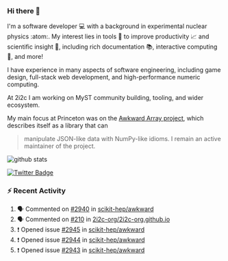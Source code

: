 ### Hi there 👋 

I'm a software developer 💻 with a background in experimental nuclear physics :atom:. My interest lies in tools :wrench: to improve productivity :chart_with_upwards_trend: and scientific insight :telescope:, including rich documentation 📚, interactive computing 🧮, and more! 

I have experience in many aspects of software engineering, including game design, full-stack web development, and high-performance numeric computing. 

At 2i2c I am working on MyST community building, tooling, and wider ecosystem. 

My main focus at Princeton was on the [Awkward Array project](awkward-array.org/), which describes itself as a library that can 
> manipulate JSON-like data with NumPy-like idioms. I remain an active maintainer of the project. 

![github stats](https://github-readme-stats.vercel.app/api?username=agoose77&show_icons=true&hide_rank=true&hide_title=true&bg_color=30,e76445,904e95&text_color=efe3ec&icon_color=efe3ec)
<!--
**agoose77/agoose77** is a ✨ _special_ ✨ repository because its `README.md` (this file) appears on your GitHub profile.

Here are some ideas to get you started:

- 🔭 I’m currently working on ...
- 🌱 I’m currently learning ...
- 👯 I’m looking to collaborate on ...
- 🤔 I’m looking for help with ...
- 💬 Ask me about ...
- 📫 How to reach me: ...
- 😄 Pronouns: ...
- ⚡ Fun fact: ...
-->

[![Twitter Badge](https://img.shields.io/twitter/follow/agoose77?style=flat-square&logo=Twitter&logoColor=white&color=cornflowerblue)](https://twitter.com/agoose77)

### :zap: Recent Activity

<!--START_SECTION:activity-->
1. 🗣 Commented on [#2940](https://github.com/scikit-hep/awkward/pull/2940#issuecomment-1890594377) in [scikit-hep/awkward](https://github.com/scikit-hep/awkward)
2. 🗣 Commented on [#210](https://github.com/2i2c-org/2i2c-org.github.io/issues/210#issuecomment-1890592898) in [2i2c-org/2i2c-org.github.io](https://github.com/2i2c-org/2i2c-org.github.io)
3. ❗ Opened issue [#2945](https://github.com/scikit-hep/awkward/issues/2945) in [scikit-hep/awkward](https://github.com/scikit-hep/awkward)
4. ❗ Opened issue [#2944](https://github.com/scikit-hep/awkward/issues/2944) in [scikit-hep/awkward](https://github.com/scikit-hep/awkward)
5. ❗ Opened issue [#2943](https://github.com/scikit-hep/awkward/issues/2943) in [scikit-hep/awkward](https://github.com/scikit-hep/awkward)
<!--END_SECTION:activity-->
